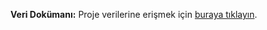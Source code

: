**Veri Dokümanı:** Proje verilerine erişmek için [buraya tıklayın](https://docs.google.com/spreadsheets/d/1GWeBe6OiQYZaq6Rey1piJmKBlGVEtI1V9DhrQZ0NFeI/edit?gid=498183392#gid=498183392).
